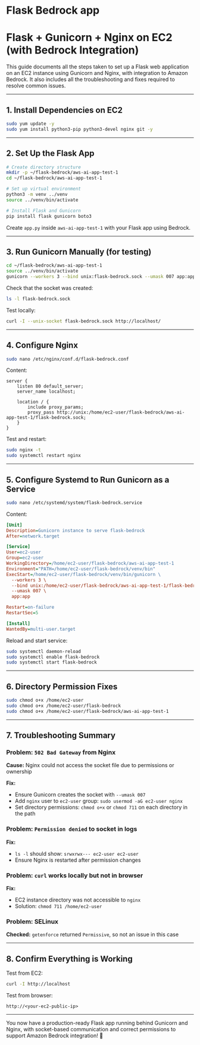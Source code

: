 # Flask Bedrock app

# Flask + Gunicorn + Nginx on EC2 (with Bedrock Integration)

This guide documents all the steps taken to set up a Flask web application on an EC2 instance using Gunicorn and Nginx, with integration to Amazon Bedrock. It also includes all the troubleshooting and fixes required to resolve common issues.

---

## 1. Install Dependencies on EC2

```bash
sudo yum update -y
sudo yum install python3-pip python3-devel nginx git -y
```

---

## 2. Set Up the Flask App

```bash
# Create directory structure
mkdir -p ~/flask-bedrock/aws-ai-app-test-1
cd ~/flask-bedrock/aws-ai-app-test-1

# Set up virtual environment
python3 -m venv ../venv
source ../venv/bin/activate

# Install Flask and Gunicorn
pip install flask gunicorn boto3
```

Create `app.py` inside `aws-ai-app-test-1` with your Flask app using Bedrock.

---

## 3. Run Gunicorn Manually (for testing)

```bash
cd ~/flask-bedrock/aws-ai-app-test-1
source ../venv/bin/activate
gunicorn --workers 3 --bind unix:flask-bedrock.sock --umask 007 app:app
```

Check that the socket was created:
```bash
ls -l flask-bedrock.sock
```

Test locally:
```bash
curl -I --unix-socket flask-bedrock.sock http://localhost/
```

---

## 4. Configure Nginx

```bash
sudo nano /etc/nginx/conf.d/flask-bedrock.conf
```

Content:
```nginx
server {
    listen 80 default_server;
    server_name localhost;

    location / {
        include proxy_params;
        proxy_pass http://unix:/home/ec2-user/flask-bedrock/aws-ai-app-test-1/flask-bedrock.sock;
    }
}
```

Test and restart:
```bash
sudo nginx -t
sudo systemctl restart nginx
```

---

## 5. Configure Systemd to Run Gunicorn as a Service

```bash
sudo nano /etc/systemd/system/flask-bedrock.service
```

Content:
```ini
[Unit]
Description=Gunicorn instance to serve flask-bedrock
After=network.target

[Service]
User=ec2-user
Group=ec2-user
WorkingDirectory=/home/ec2-user/flask-bedrock/aws-ai-app-test-1
Environment="PATH=/home/ec2-user/flask-bedrock/venv/bin"
ExecStart=/home/ec2-user/flask-bedrock/venv/bin/gunicorn \
  --workers 3 \
  --bind unix:/home/ec2-user/flask-bedrock/aws-ai-app-test-1/flask-bedrock.sock \
  --umask 007 \
  app:app

Restart=on-failure
RestartSec=5

[Install]
WantedBy=multi-user.target
```

Reload and start service:
```bash
sudo systemctl daemon-reload
sudo systemctl enable flask-bedrock
sudo systemctl start flask-bedrock
```

---

## 6. Directory Permission Fixes

```bash
sudo chmod o+x /home/ec2-user
sudo chmod o+x /home/ec2-user/flask-bedrock
sudo chmod o+x /home/ec2-user/flask-bedrock/aws-ai-app-test-1
```

---

## 7. Troubleshooting Summary

### Problem: `502 Bad Gateway` from Nginx

**Cause:** Nginx could not access the socket file due to permissions or ownership

**Fix:**
- Ensure Gunicorn creates the socket with `--umask 007`
- Add `nginx` user to `ec2-user` group: `sudo usermod -aG ec2-user nginx`
- Set directory permissions: `chmod o+x` or `chmod 711` on each directory in the path

### Problem: `Permission denied` to socket in logs

**Fix:**
- `ls -l` should show: `srwxrwx--- ec2-user ec2-user`
- Ensure Nginx is restarted after permission changes

### Problem: `curl` works locally but not in browser

**Fix:**
- EC2 instance directory was not accessible to `nginx`
- Solution: `chmod 711 /home/ec2-user`

### Problem: SELinux

**Checked:** `getenforce` returned `Permissive`, so not an issue in this case

---

## 8. Confirm Everything is Working

Test from EC2:
```bash
curl -I http://localhost
```

Test from browser:
```
http://<your-ec2-public-ip>
```

---

You now have a production-ready Flask app running behind Gunicorn and Nginx, with socket-based communication and correct permissions to support Amazon Bedrock integration! 🚀

